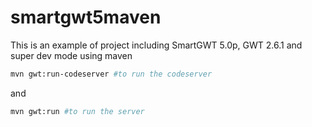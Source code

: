 smartgwt5maven
==============


This is an example of project including SmartGWT 5.0p, GWT 2.6.1 and super dev mode using maven

```bash
mvn gwt:run-codeserver #to run the codeserver
```

and 

```bash
mvn gwt:run #to run the server
```
